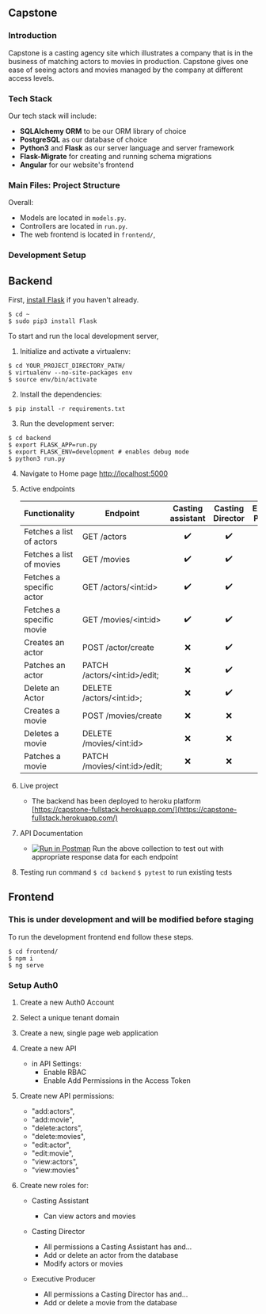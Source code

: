 Capstone
-----

### Introduction

Capstone is a casting agency site which illustrates a company that is in the business of matching actors to movies in production.
Capstone gives one ease of seeing actors and movies managed by the company at different access levels.


### Tech Stack

Our tech stack will include:

* **SQLAlchemy ORM** to be our ORM library of choice
* **PostgreSQL** as our database of choice
* **Python3** and **Flask** as our server language and server framework
* **Flask-Migrate** for creating and running schema migrations
* **Angular** for our website's frontend

### Main Files: Project Structure


Overall:
* Models are located in `models.py`.
* Controllers are located in `run.py`.
* The web frontend is located in `frontend/`, 


### Development Setup
## Backend


First, [install Flask](http://flask.pocoo.org/docs/1.0/installation/#install-flask) if you haven't already.

  ```
  $ cd ~
  $ sudo pip3 install Flask
  ```

To start and run the local development server,

1. Initialize and activate a virtualenv:
  ```
  $ cd YOUR_PROJECT_DIRECTORY_PATH/
  $ virtualenv --no-site-packages env
  $ source env/bin/activate
  ```

2. Install the dependencies:
  ```
  $ pip install -r requirements.txt
  ```

3. Run the development server:
  ```
  $ cd backend
  $ export FLASK_APP=run.py
  $ export FLASK_ENV=development # enables debug mode
  $ python3 run.py
  ```

4. Navigate to Home page [http://localhost:5000](http://localhost:5000)

5. Active endpoints

    | Functionality            | Endpoint                             | Casting assistant  |  Casting Director  | Executive Producer |
    | ------------------------ | -----------------------------        | :----------------: | :----------------: | :----------------: |
    | Fetches a list of actors | GET /actors                          | :heavy_check_mark: | :heavy_check_mark: | :heavy_check_mark: |
    | Fetches a list of movies | GET /movies                          | :heavy_check_mark: | :heavy_check_mark: | :heavy_check_mark: |
    | Fetches a specific actor | GET /actors/&lt;int:id&gt;          | :heavy_check_mark: | :heavy_check_mark: | :heavy_check_mark: |
    | Fetches a specific movie | GET /movies/&lt;int:id&gt;          | :heavy_check_mark: | :heavy_check_mark: | :heavy_check_mark: |
    | Creates an actor         | POST /actor/create                   |        :x:         | :heavy_check_mark: | :heavy_check_mark: |
    | Patches an actor         | PATCH /actors/&lt;int:id&gt;/edit;   |        :x:         | :heavy_check_mark: | :heavy_check_mark: |
    | Delete an Actor          | DELETE /actors/&lt;int:id&gt;;       |        :x:         | :heavy_check_mark: | :heavy_check_mark: |
    | Creates a movie          | POST /movies/create                  |        :x:         |        :x:         | :heavy_check_mark: |
    | Deletes a movie          | DELETE /movies/&lt;int:id&gt;      |        :x:         |        :x:         | :heavy_check_mark: |
    | Patches a movie          | PATCH /movies/&lt;int:id&gt;/edit;   |        :x:         |        :x:         | :heavy_check_mark: |

6. Live project

    - The backend has been deployed to heroku platform [https://capstone-fullstack.herokuapp.com/](https://capstone-fullstack.herokuapp.com/)

7. API Documentation
    - [![Run in Postman](https://run.pstmn.io/button.svg)](https://app.getpostman.com/run-collection/a6577e8792999355c651)
    Run the above collection to test out with appropriate response data for each endpoint

8. Testing 
    run command `$ cd backend` 
                `$ pytest` to run existing tests
                

## Frontend 
  ### This is under development and will be modified before staging
  To run the development frontend end follow these steps.
  ```
  $ cd frontend/
  $ npm i
  $ ng serve

  ```
### Setup Auth0

1. Create a new Auth0 Account
2. Select a unique tenant domain
3. Create a new, single page web application
4. Create a new API
    - in API Settings:
        - Enable RBAC
        - Enable Add Permissions in the Access Token
5. Create new API permissions:
    -    "add:actors",
    -    "add:movie",
    -    "delete:actors",
    -    "delete:movies",
    -    "edit:actor",
    -    "edit:movie",
    -    "view:actors",
    -    "view:movies"

6. Create new roles for:
    - Casting Assistant
      - Can view actors and movies

    - Casting Director
        - All permissions a Casting Assistant has and…
        - Add or delete an actor from the database
        - Modify actors or movies

    - Executive Producer
        - All permissions a Casting Director has and…
        - Add or delete a movie from the database